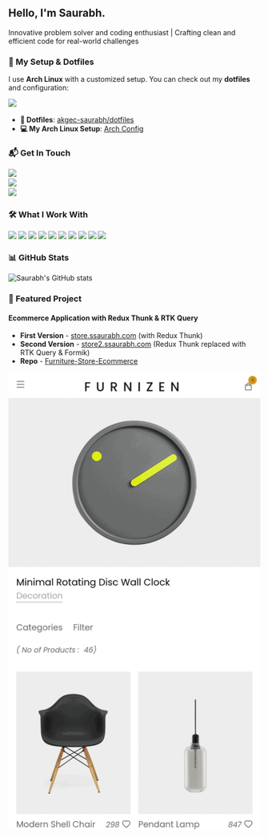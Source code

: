 ## Hello, I'm Saurabh.

Innovative problem solver and coding enthusiast | Crafting clean and efficient code for real-world challenges  

### 🔧 My Setup & Dotfiles  
I use **Arch Linux** with a customized setup. You can check out my **dotfiles** and configuration:  

<a href="https://github.com/akgec-saurabh/dotfiles"><img src="https://img.shields.io/badge/Arch_Linux-1793D1?style=for-the-badge&logo=arch-linux&logoColor=white"></a>  
- **🌿 Dotfiles**: [akgec-saurabh/dotfiles](https://github.com/akgec-saurabh/dotfiles)  
- **💻 My Arch Linux Setup**: [Arch Config](https://github.com/akgec-saurabh/dotfiles)  

### 📬 Get In Touch  

<a href="mailto:akgec.saurabh@gmail.com"><img src="https://img.shields.io/badge/Gmail-D14836?style=for-the-badge&logo=gmail&logoColor=white"></a>  
<a href="https://www.linkedin.com/in/akgec-saurabh/"><img src="https://img.shields.io/badge/LinkedIn-0077B5?style=for-the-badge&logo=linkedin&logoColor=white"></a>  
<a href="https://ssaurabh.com/"><img src="https://img.shields.io/badge/portfolio-00A98F?style=for-the-badge&logo=about.me&logoColor=white"></a>  

### 🛠️ What I Work With  

<img src="https://img.shields.io/badge/HTML5-E34F26?style=for-the-badge&logo=html5&logoColor=white">  
<img src="https://img.shields.io/badge/CSS3-1572B6?style=for-the-badge&logo=css3&logoColor=white">  
<img src="https://img.shields.io/badge/JavaScript-F7DF1E?style=for-the-badge&logo=javascript&logoColor=black">  
<img src="https://img.shields.io/badge/React-20232A?style=for-the-badge&logo=react&logoColor=61DAFB">  
<img src="https://img.shields.io/badge/Node.js-43853D?style=for-the-badge&logo=node.js&logoColor=white">  
<img src="https://img.shields.io/badge/Nextjs-000000?style=for-the-badge&logo=Next.js&logoColor=white">  
<img src="https://img.shields.io/badge/Express-000000?style=for-the-badge&logo=Express&logoColor=white">  
<img src="https://img.shields.io/badge/MongoDB-47A248?style=for-the-badge&logo=mongodb&logoColor=white">  
<img src="https://img.shields.io/badge/tailwindcss-06B6D4?style=for-the-badge&logo=tailwindcss&logoColor=white">  
<img src="https://img.shields.io/badge/typescript-3178C6?style=for-the-badge&logo=typescript&logoColor=white">  

### 📊 GitHub Stats  

![Saurabh's GitHub stats](https://github-readme-stats.vercel.app/api?username=akgec-saurabh&show_icons=true&theme=dark)  

### 🚀 Featured Project  
#### **Ecommerce Application with Redux Thunk & RTK Query**  
- **First Version** - [store.ssaurabh.com](https://store.ssaurabh.com/) (with Redux Thunk)  
- **Second Version** - [store2.ssaurabh.com](https://store2.ssaurabh.com/) (Redux Thunk replaced with RTK Query & Formik)  
- **Repo** - [Furniture-Store-Ecommerce](https://github.com/akgec-saurabh/Furniture-Store-Ecommerce)  

![](https://raw.githubusercontent.com/akgec-saurabh/Furniture-Store-Ecommerce/main/mywebsite.gif)  
